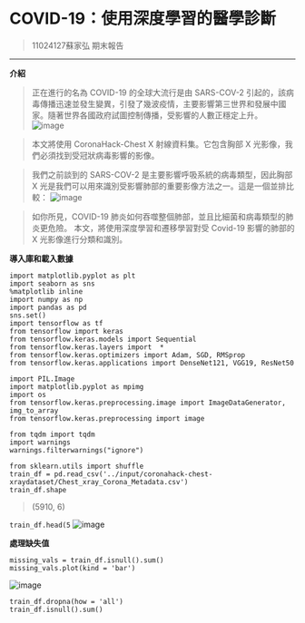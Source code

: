 # COVID-19：使用深度學習的醫學診斷
>11024127蘇家弘 期末報告
---
**介紹**
>正在進行的名為 COVID-19 的全球大流行是由 SARS-COV-2 引起的，該病毒傳播迅速並發生變異，引發了幾波疫情，主要影響第三世界和發展中國家。隨著世界各國政府試圖控制傳播，受影響的人數正穩定上升。
![image]()

>本文將使用 CoronaHack-Chest X 射線資料集。它包含胸部 X 光影像，我們必須找到受冠狀病毒影響的影像。

>我們之前談到的 SARS-COV-2 是主要影響呼吸系統的病毒類型，因此胸部 X 光是我們可以用來識別受影響肺部的重要影像方法之一。這是一個並排比較：
![image]()

>如你所見，COVID-19 肺炎如何吞噬整個肺部，並且比細菌和病毒類型的肺炎更危險。
本文，將使用深度學習和遷移學習對受 Covid-19 影響的肺部的 X 光影像進行分類和識別。

__導入庫和載入數據__

```
import matplotlib.pyplot as plt
import seaborn as sns
%matplotlib inline
import numpy as np
import pandas as pd
sns.set()
import tensorflow as tf
from tensorflow import keras
from tensorflow.keras.models import Sequential
from tensorflow.keras.layers import  *
from tensorflow.keras.optimizers import Adam, SGD, RMSprop
from tensorflow.keras.applications import DenseNet121, VGG19, ResNet50

import PIL.Image
import matplotlib.pyplot as mpimg
import os
from tensorflow.keras.preprocessing.image import ImageDataGenerator, img_to_array
from tensorflow.keras.preprocessing import image

from tqdm import tqdm
import warnings
warnings.filterwarnings("ignore")

from sklearn.utils import shuffle
train_df = pd.read_csv('../input/coronahack-chest-xraydataset/Chest_xray_Corona_Metadata.csv')
train_df.shape
```

> (5910, 6)

```train_df.head(5```
![image]()

__處理缺失值__
```
missing_vals = train_df.isnull().sum()
missing_vals.plot(kind = 'bar')
```
![image]()

```
train_df.dropna(how = 'all')
train_df.isnull().sum()
```
